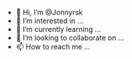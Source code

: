 - 👋 Hi, I’m @Jonnyrsk
- 👀 I’m interested in ...
- 🌱 I’m currently learning ...
- 💞️ I’m looking to collaborate on ...
- 📫 How to reach me ...

<!---
Jonnyrsk/Jonnyrsk is a ✨ special ✨ repository because its `README.md` (this file) appears on your GitHub profile.
You can click the Preview link to take a look at your changes.
--->
